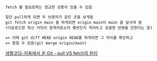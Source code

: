 ```
fetch 를 필요로하는 정교한 상황이 있을 수 있음

일단 pull하게 되면 두 브랜치가 같은 곳을 보게됨
git fetch origin main 을 하게되면 origin main이 main 을 앞서게 됨
(다운로드한 최신 커밋이 원격저장소의 몇번인지 적어두고 로컬엔 반영을 안한다는 말)

=> 이때 git diff HEAD origin HEAD를 하게되면 그 차이를 확인하고 
=> 합칠 수 있음(git merge origin/main)
```

[생활코딩-지옥에서 온 Git - pull VS fetch의 원리](https://www.youtube.com/watch?v=V6R96Hzm8hY&list=PLuHgQVnccGMA8iwZwrGyNXCGy2LAAsTXk&index=43)

